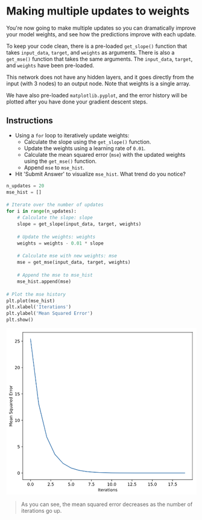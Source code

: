 # Making multiple updates to weights #

You're now going to make multiple updates so you can dramatically improve your model weights, and see how the predictions improve with each update.

To keep your code clean, there is a pre-loaded `get_slope()` function that takes `input_data`, `target`, and `weights` as arguments. There is also a `get_mse()` function that takes the same arguments. The `input_data`, `target`, and `weights` have been pre-loaded.

This network does not have any hidden layers, and it goes directly from the input (with 3 nodes) to an output node. Note that weights is a single array.

We have also pre-loaded `matplotlib.pyplot`, and the error history will be plotted after you have done your gradient descent steps.

## Instructions ##

* Using a `for` loop to iteratively update weights:
   * Calculate the slope using the `get_slope()` function.
   * Update the weights using a learning rate of `0.01`.
   * Calculate the mean squared error (`mse`) with the updated weights using the `get_mse()` function.
   * Append `mse` to `mse_hist`.
* Hit 'Submit Answer' to visualize `mse_hist`. What trend do you notice?

```python
n_updates = 20
mse_hist = []

# Iterate over the number of updates
for i in range(n_updates):
    # Calculate the slope: slope
    slope = get_slope(input_data, target, weights)
    
    # Update the weights: weights
    weights = weights - 0.01 * slope
    
    # Calculate mse with new weights: mse
    mse = get_mse(input_data, target, weights)
    
    # Append the mse to mse_hist
    mse_hist.append(mse)

# Plot the mse history
plt.plot(mse_hist)
plt.xlabel('Iterations')
plt.ylabel('Mean Squared Error')
plt.show()
```

![](2019-04-01-07-01-09.png)

> As you can see, the mean squared error decreases as the number of iterations go up.